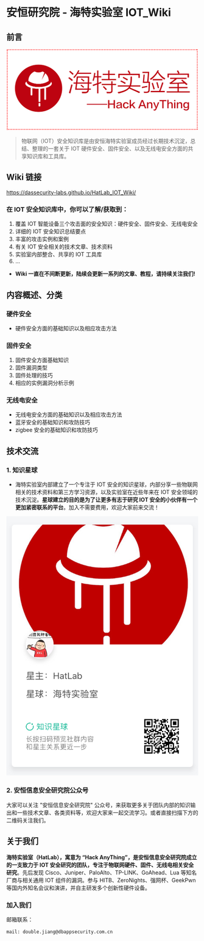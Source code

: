 # 安恒研究院 - 海特实验室 IOT_Wiki

## 前言

![](./docs/img/hatlab_logo.png)

> 物联网（IOT）安全知识库是由安恒海特实验室成员经过长期技术沉淀，总结、整理的一套关于 IOT 硬件安全、固件安全、以及无线电安全方面的共享知识库和工具库。


## Wiki 链接

https://dassecurity-labs.github.io/HatLab_IOT_Wiki/

### 在 IOT 安全知识库中，你可以了解/获取到：

1. 覆盖 IOT 智能设备三个攻击面的安全知识：硬件安全、固件安全、无线电安全
2. 详细的 IOT 安全知识总结要点
3. 丰富的攻击实例和案例
4. 有关 IOT 安全相关的技术文章、技术资料
5. 实验室内部整合、共享的 IOT 工具库
6. ...

- **Wiki 一直在不间断更新，陆续会更新一系列的文章、教程，请持续关注我们!**

## 内容概述、分类

### 硬件安全

- 硬件安全方面的基础知识以及相应攻击方法

### 固件安全

1. 固件安全方面基础知识
2. 固件漏洞类型
3. 固件处理的技巧
4. 相应的实例漏洞分析示例

### 无线电安全

- 无线电安全方面的基础知识以及相应攻击方法
- 蓝牙安全的基础知识和攻防技巧
- zigbee 安全的基础知识和攻防技巧

## 技术交流

### 1. 知识星球

- 海特实验室内部建立了一个专注于 IOT 安全的知识星球，内部分享一些物联网相关的技术资料和第三方学习资源，以及实验室在近些年来在 IOT 安全领域的技术沉淀。**星球建立的目的是为了让更多有志于研究 IOT 安全的小伙伴有一个更加紧密联系的平台**。加入不需要费用，欢迎大家前来交流！

![](./docs/img/zsxq.png)

### 2. 安恒信息安全研究院公众号

大家可以关注 "安恒信息安全研究院" 公众号，来获取更多关于团队内部的知识输出和一些技术文章、各类资料等，欢迎大家来一起交流学习。或者直接扫描下方的二维码关注我们。

## 关于我们

**海特实验室（HatLab），寓意为 “Hack AnyThing”，是安恒信息安全研究院成立的一支致力于 IOT 安全研究的团队，专注于物联网硬件、固件、无线电相关安全研究**。先后发现 Cisco、Juniper、PaloAlto、TP-LINK、GoAhead、Lua 等知名厂商与相关通用 IOT 组件的漏洞。参与 HITB、ZeroNights、强网杯、GeekPwn 等国内外知名会议和演讲，并自主研发多个创新性硬件设备。


### 加入我们

邮箱联系：

```
mail: double.jiang@dbappsecurity.com.cn
```
